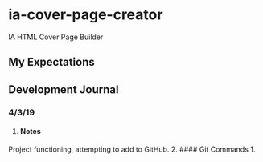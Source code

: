 # ia-cover-page-creator
IA HTML Cover Page Builder

## My Expectations

## Development Journal
### 4/3/19
1. #### Notes
Project functioning, attempting to add to GitHub.
2. #### Git Commands
    1. 